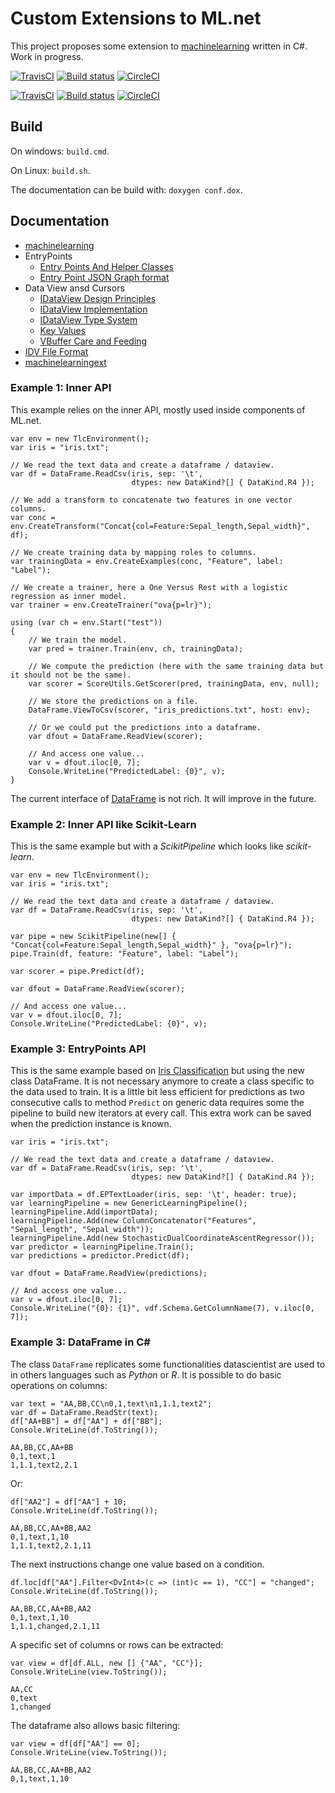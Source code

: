 # Custom Extensions to ML.net

This project proposes some extension to
[machinelearning](https://github.com/dotnet/machinelearning)
written in C#.
Work in progress.

[![TravisCI](https://travis-ci.org/xadupre/machinelearningext.svg?branch=master)](https://travis-ci.org/xadupre/machinelearningext)
[![Build status](https://ci.appveyor.com/api/projects/status/cb0xos4p3xe1bqmg?svg=true)](https://ci.appveyor.com/project/xadupre/machinelearningext)
[![CircleCI](https://circleci.com/gh/xadupre/machinelearningext.svg?style=svg)](https://circleci.com/gh/xadupre/machinelearningext)

[![TravisCI](https://travis-ci.org/sdpython/machinelearningext.svg?branch=master)](https://travis-ci.org/sdpython/machinelearningext)
[![Build status](https://ci.appveyor.com/api/projects/status/uwanivg3b5qibncs?svg=true)](https://ci.appveyor.com/project/sdpython/machinelearningext)
[![CircleCI](https://circleci.com/gh/sdpython/machinelearningext.svg?style=svg)](https://circleci.com/gh/sdpython/machinelearningext)

## Build

On windows: ``build.cmd``.

On Linux: ``build.sh``.

The documentation can be build with: ``doxygen conf.dox``.

## Documentation

* [machinelearning](https://github.com/dotnet/machinelearning/tree/master/docs)
* EntryPoints
  * [Entry Points And Helper Classes](https://github.com/dotnet/machinelearning/blob/master/docs/code/EntryPoints.md)
  * [Entry Point JSON Graph format](https://github.com/dotnet/machinelearning/blob/master/docs/code/GraphRunner.md)
* Data View ansd Cursors
  * [IDataView Design Principles](https://github.com/dotnet/machinelearning/blob/master/docs/code/IDataViewDesignPrinciples.md)
  * [IDataView Implementation](https://github.com/dotnet/machinelearning/blob/master/docs/code/IDataViewImplementation.md)
  * [IDataView Type System](https://github.com/dotnet/machinelearning/blob/master/docs/code/IDataViewTypeSystem.md)
  * [Key Values](https://github.com/dotnet/machinelearning/blob/master/docs/code/KeyValues.md)
  * [VBuffer Care and Feeding](https://github.com/dotnet/machinelearning/blob/master/docs/code/VBufferCareFeeding.md)
* [IDV File Format](https://github.com/dotnet/machinelearning/blob/master/docs/code/IdvFileFormat.md)
* [machinelearningext](docs/README.rst)

### Example 1: Inner API

This example relies on the inner API, mostly used
inside components of ML.net.

```CSharp
var env = new TlcEnvironment();
var iris = "iris.txt";

// We read the text data and create a dataframe / dataview.
var df = DataFrame.ReadCsv(iris, sep: '\t',
                           dtypes: new DataKind?[] { DataKind.R4 });

// We add a transform to concatenate two features in one vector columns.
var conc = env.CreateTransform("Concat{col=Feature:Sepal_length,Sepal_width}", df);

// We create training data by mapping roles to columns.
var trainingData = env.CreateExamples(conc, "Feature", label: "Label");

// We create a trainer, here a One Versus Rest with a logistic regression as inner model.
var trainer = env.CreateTrainer("ova{p=lr}");

using (var ch = env.Start("test"))
{
    // We train the model.
    var pred = trainer.Train(env, ch, trainingData);

    // We compute the prediction (here with the same training data but it should not be the same).
    var scorer = ScoreUtils.GetScorer(pred, trainingData, env, null);

    // We store the predictions on a file.
    DataFrame.ViewToCsv(scorer, "iris_predictions.txt", host: env);

    // Or we could put the predictions into a dataframe.
    var dfout = DataFrame.ReadView(scorer);

    // And access one value...
    var v = dfout.iloc[0, 7];
    Console.WriteLine("PredictedLabel: {0}", v);
}
```

The current interface of
[DataFrame](https://github.com/xadupre/machinelearningext/blob/master/machinelearningext/DataManipulation/DataFrame.cs)
is not rich. It will improve in the future.

### Example 2: Inner API like Scikit-Learn

This is the same example but with a *ScikitPipeline* which
looks like *scikit-learn*.

```CSharp
var env = new TlcEnvironment();
var iris = "iris.txt";

// We read the text data and create a dataframe / dataview.
var df = DataFrame.ReadCsv(iris, sep: '\t',
                           dtypes: new DataKind?[] { DataKind.R4 });

var pipe = new ScikitPipeline(new[] { "Concat{col=Feature:Sepal_length,Sepal_width}" }, "ova{p=lr}");
pipe.Train(df, feature: "Feature", label: "Label");

var scorer = pipe.Predict(df);

var dfout = DataFrame.ReadView(scorer);

// And access one value...
var v = dfout.iloc[0, 7];
Console.WriteLine("PredictedLabel: {0}", v);
```

### Example 3: EntryPoints API

This is the same example based on
[Iris Classification](https://github.com/dotnet/machinelearning-samples/tree/master/samples/getting-started/MulticlassClassification_Iris)
but using the new class DataFrame. It is not necessary anymore
to create a class specific to the data used to train. It is a
little bit less efficient for predictions as two consecutive
calls to method ``Predict`` on generic data requires
some the pipeline to build new iterators at every call.
This extra work can be saved when the prediction instance is known.

```CSharp
var iris = "iris.txt";

// We read the text data and create a dataframe / dataview.
var df = DataFrame.ReadCsv(iris, sep: '\t',
                           dtypes: new DataKind?[] { DataKind.R4 });

var importData = df.EPTextLoader(iris, sep: '\t', header: true);
var learningPipeline = new GenericLearningPipeline();
learningPipeline.Add(importData);
learningPipeline.Add(new ColumnConcatenator("Features", "Sepal_length", "Sepal_width"));
learningPipeline.Add(new StochasticDualCoordinateAscentRegressor());
var predictor = learningPipeline.Train();
var predictions = predictor.Predict(df);

var dfout = DataFrame.ReadView(predictions);

// And access one value...
var v = dfout.iloc[0, 7];
Console.WriteLine("{0}: {1}", vdf.Schema.GetColumnName(7), v.iloc[0, 7]);
```

### Example 3: DataFrame in C#

The class ``DataFrame`` replicates some functionalities
datascientist are used to in others languages such as
*Python* or *R*. It is possible to do basic operations
on columns:

```CSharp
var text = "AA,BB,CC\n0,1,text\n1,1.1,text2";
var df = DataFrame.ReadStr(text);
df["AA+BB"] = df["AA"] + df["BB"];
Console.WriteLine(df.ToString());
```

```
AA,BB,CC,AA+BB
0,1,text,1
1,1.1,text2,2.1
```

Or:

```CSharp
df["AA2"] = df["AA"] + 10;
Console.WriteLine(df.ToString());
```

```
AA,BB,CC,AA+BB,AA2
0,1,text,1,10
1,1.1,text2,2.1,11
```

The next instructions change one value
based on a condition.

```CSharp
df.loc[df["AA"].Filter<DvInt4>(c => (int)c == 1), "CC"] = "changed";
Console.WriteLine(df.ToString());
```

```
AA,BB,CC,AA+BB,AA2
0,1,text,1,10
1,1.1,changed,2.1,11
```

A specific set of columns or rows can be extracted:

```CSharp
var view = df[df.ALL, new [] {"AA", "CC"}];
Console.WriteLine(view.ToString());
```

```
AA,CC
0,text
1,changed
```

The dataframe also allows basic filtering:

```CSharp
var view = df[df["AA"] == 0];
Console.WriteLine(view.ToString());
```

```
AA,BB,CC,AA+BB,AA2
0,1,text,1,10
```
